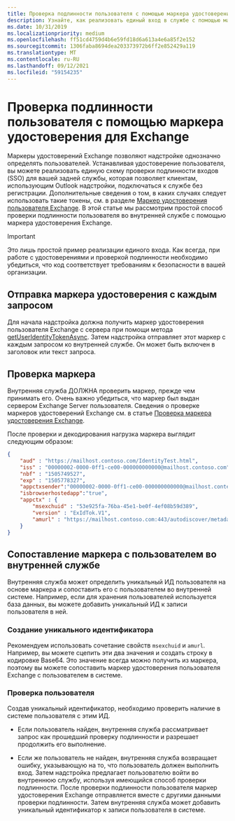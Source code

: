 ```yaml
---
title: Проверка подлинности пользователя с помощью маркера удостоверения в надстройке
description: Узнайте, как реализовать единый вход в службе с помощью маркера удостоверения, предоставленного надстройкой Outlook.
ms.date: 10/31/2019
ms.localizationpriority: medium
ms.openlocfilehash: ff51cd4759d4b6e59fd18d6a613a4e6a85f2e152
ms.sourcegitcommit: 1306faba8694dea203373972b6ff2e852429a119
ms.translationtype: MT
ms.contentlocale: ru-RU
ms.lasthandoff: 09/12/2021
ms.locfileid: "59154235"
---
```

# <a name="authenticate-a-user-with-an-identity-token-for-exchange"></a>Проверка подлинности пользователя с помощью маркера удостоверения для Exchange

Маркеры удостоверений Exchange позволяют надстройке однозначно определять пользователей.
 Устанавливая удостоверение пользователя, вы можете реализовать единую схему проверки подлинности входов (SSO) для вашей задней службы, которая позволяет клиентам, использующим Outlook надстройки, подключаться к службе без регистрации. Дополнительные сведения о том, в каких случаях следует использовать такие токены, см. в разделе [Маркер удостоверения пользователя Exchange](authentication.md#exchange-user-identity-token). В этой статье мы рассмотрим простой способ проверки подлинности пользователя во внутренней службе с помощью маркера удостоверения Exchange.

> [!IMPORTANT]
> Это лишь простой пример реализации единого входа. Как всегда, при работе с удостоверениями и проверкой подлинности необходимо убедиться, что код соответствует требованиям к безопасности в вашей организации.

## <a name="send-the-id-token-with-each-request"></a>Отправка маркера удостоверения с каждым запросом

Для начала надстройка должна получить маркер удостоверения пользователя Exchange с сервера при помощи метода [getUserIdentityTokenAsync](../reference/objectmodel/preview-requirement-set/office.context.mailbox.md#methods). Затем надстройка отправляет этот маркер с каждым запросом ко внутренней службе. Он может быть включен в заголовок или текст запроса.

## <a name="validate-the-token"></a>Проверка маркера

Внутренняя служба ДОЛЖНА проверить маркер, прежде чем принимать его. Очень важно убедиться, что маркер был выдан сервером Exchange Server пользователя. Сведения о проверке маркеров удостоверений Exchange см. в статье [Проверка маркера удостоверения Exchange](validate-an-identity-token.md).

После проверки и декодирования нагрузка маркера выглядит следующим образом:

```json
{ 
    "aud" : "https://mailhost.contoso.com/IdentityTest.html",
    "iss" : "00000002-0000-0ff1-ce00-000000000000@mailhost.contoso.com",
    "nbf" : "1505749527",
    "exp" : "1505778327",
    "appctxsender":"00000002-0000-0ff1-ce00-000000000000@mailhost.context.com",
    "isbrowserhostedapp":"true",
    "appctx" : {
        "msexchuid" : "53e925fa-76ba-45e1-be0f-4ef08b59d389",
        "version" : "ExIdTok.V1",
        "amurl" : "https://mailhost.contoso.com:443/autodiscover/metadata/json/1"
    }
}
```

## <a name="map-the-token-to-a-user-in-your-backend"></a>Сопоставление маркера с пользователем во внутренней службе

Внутренняя служба может определить уникальный ИД пользователя на основе маркера и сопоставить его с пользователем во внутренней системе. Например, если для хранения пользователей используется база данных, вы можете добавить уникальный ИД к записи пользователя в ней.

### <a name="generate-a-unique-id"></a>Создание уникального идентификатора

Рекомендуем использовать сочетание свойств `msexchuid` и `amurl`. Например, вы можете сцепить эти два значения и создать строку в кодировке Base64. Это значение всегда можно получить из маркера, поэтому вы можете сопоставить маркер удостоверения пользователя Exchange с пользователем в системе.

### <a name="check-the-user"></a>Проверка пользователя

Создав уникальный идентификатор, необходимо проверить наличие в системе пользователя с этим ИД.

- Если пользователь найден, внутренняя служба рассматривает запрос как прошедший проверку подлинности и разрешает продолжить его выполнение.

- Если же пользователь не найден, внутренняя служба возвращает ошибку, указывающую на то, что пользователь должен выполнить вход. Затем надстройка предлагает пользователю войти во внутреннюю службу, используя имеющийся способ проверки подлинности. После проверки подлинности пользователя маркер удостоверения Exchange отправляется вместе с другими данными проверки подлинности.
 Затем внутренняя служба может добавить уникальный идентификатор к записи пользователя в системе.
